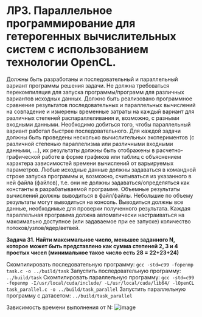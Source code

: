# ЛР3. Параллельное программирование для гетерогенных вычислительных систем с использованием технологии OpenCL.

Должны быть разработаны и последовательный и параллельный вариант программы решения задачи. Не должна требоваться перекомпиляция для запуска программы/программ для различных вариантов исходных данных. Должно быть реализовано программное сравнение результатов последовательных и параллельных вычислений на совпадение и измерены временные затраты на каждый вариант для различных степеней распараллеливания и, возможно, с разными входными данными.
Необходимо добиться того, чтобы параллельный вариант работал быстрее последовательного. Для каждой задачи должны быть проведены несколько вычислительных экспериментов (с различной степенью параллелизма или различными входными данными, …), их результаты должны быть отображены в расчетно-графической работе в форме графиков или таблиц с объяснением характера зависимостей времени вычислений от варьируемых параметров.
Любые исходные данные должны задаваться в командной строке запуска программы и, возможно, считываться из указанного в ней файла (файлов), т.е. они не должны задаваться/определяться как константы в разрабатываемой программе.
Объемные результаты вычислений должны выводиться в файл/файлы. Небольшие по объему результаты могут выводиться на консоль. Выводиться должны все данные, необходимые для проверки полученного результата.
Каждая параллельная программа должна автоматически настраиваться на максимально доступное (или задаваемое при ее запуске) количество потоков/узлов/ядер/ветвей.

**Задача 31.  Найти максимальное число, меньшее заданного N, которое может быть представлено как сумма степеней 2, 3 и 4 простых чисел (минимальное такое число есть 28 = 22+23+24)**

Скомпилировать последовательную программу:
`gcc -std=c99 -fopenmp task.c -o ../build/task`
Запустить последовательную программу:
`../build/task`
Скомпилировать параллельную программу:
`gcc -std=c99 -fopenmp -I/usr/local/cuda/include/ -L/usr/local/cuda/lib64/ -lOpenCL task_parallel.c -o ../build/task_parallel`
Запустить параллельную программу с датасетом:
`../build/task_parallel`



Зависимость времени выполнения от N:
![image](https://github.com/AnasDol/parallel_opencl/assets/51968282/ebe3b964-fe8d-46d8-8774-297b6d2c6242)



